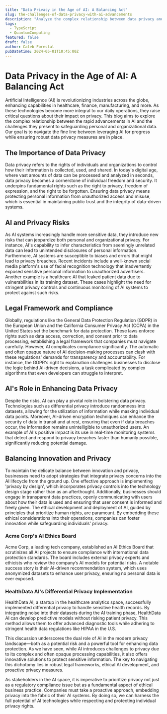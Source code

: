 ```yaml
---
title: "Data Privacy in the Age of AI: A Balancing Act"
slug: the-challenges-of-data-privacy-with-ai-advancements
description: "Analyze the complex relationship between data privacy and artificial intelligence, highlighting the risks, responsibilities, and strategies to protect sensitive information in an increasingly AI-driven world."
tags:
  - TypeScript
  - QuantumComputing
featured: false
draft: false
author: Caleb Forestal
pubDatetime: 2024-05-01T10:45:00Z
---
```


# Data Privacy in the Age of AI: A Balancing Act

Artificial Intelligence (AI) is revolutionizing industries across the globe, enhancing capabilities in healthcare, finance, manufacturing, and more. As these technologies become more integral to our daily operations, they raise critical questions about their impact on privacy. This blog aims to explore the complex relationship between the rapid advancements in AI and the challenges they present to safeguarding personal and organizational data. Our goal is to navigate the fine line between leveraging AI for progress while ensuring robust data privacy measures are in place.

## The Importance of Data Privacy
Data privacy refers to the rights of individuals and organizations to control how their information is collected, used, and shared. In today's digital age, where vast amounts of data can be processed and analyzed in seconds, data privacy becomes a cornerstone of individual freedom and security. It underpins fundamental rights such as the right to privacy, freedom of expression, and the right to be forgotten. Ensuring data privacy means protecting personal information from unauthorized access and misuse, which is essential in maintaining public trust and the integrity of data-driven systems.

## AI and Privacy Risks
As AI systems increasingly handle more sensitive data, they introduce new risks that can jeopardize both personal and organizational privacy. For instance, AI's capability to infer characteristics from seemingly unrelated data can lead to unintended disclosures of personal information. Furthermore, AI systems are susceptible to biases and errors that might lead to privacy breaches. Recent incidents include a well-known social media platform's use of facial recognition technology that inadvertently exposed sensitive personal information to unauthorized advertisers. Another example is a healthcare AI that leaked patient data due to vulnerabilities in its training dataset. These cases highlight the need for stringent privacy controls and continuous monitoring of AI systems to protect against such risks.

## Legal Framework and Compliance
Globally, regulations like the General Data Protection Regulation (GDPR) in the European Union and the California Consumer Privacy Act (CCPA) in the United States set the benchmark for data protection. These laws enforce rights such as data access, correction, and consent prior to data processing, establishing a legal framework that companies must navigate carefully. However, AI complicates compliance significantly. The automatic and often opaque nature of AI decision-making processes can clash with these regulations' demands for transparency and accountability. For instance, the GDPR's right to explanation challenges businesses to disclose the logic behind AI-driven decisions, a task complicated by complex algorithms that even developers can struggle to interpret.

## AI's Role in Enhancing Data Privacy
Despite the risks, AI can play a pivotal role in bolstering data privacy. Technologies such as differential privacy introduce randomness into datasets, allowing for the utilization of information while masking individual data points. Moreover, AI-driven encryption techniques can enhance the security of data in transit and at rest, ensuring that even if data breaches occur, the information remains unintelligible to unauthorized users. An example of AI's positive impact is its use in real-time monitoring systems that detect and respond to privacy breaches faster than humanly possible, significantly reducing potential damage.

## Balancing Innovation and Privacy
To maintain the delicate balance between innovation and privacy, businesses need to adopt strategies that integrate privacy concerns into the AI lifecycle from the ground up. One effective approach is implementing 'privacy by design', which incorporates privacy controls into the technology design stage rather than as an afterthought. Additionally, businesses should engage in transparent data practices, openly communicating with users about how their data is used and ensuring that user consent is informed and freely given. The ethical development and deployment of AI, guided by principles that prioritize human rights, are paramount. By embedding these ethical considerations into their operations, companies can foster innovation while safeguarding individuals' privacy.

### Acme Corp's AI Ethics Board
Acme Corp, a leading tech company, established an AI Ethics Board that scrutinizes all AI projects to ensure compliance with international data protection standards. The board includes external privacy experts and ethicists who review the company’s AI models for potential risks. A notable success story is their AI-driven recommendation system, which uses anonymized datasets to enhance user privacy, ensuring no personal data is ever exposed.

### HealthData AI's Differential Privacy Implementation
HealthData AI, a startup in the healthcare analytics space, successfully implemented differential privacy to handle sensitive health records. By integrating noise into their datasets during the AI training phase, HealthData AI can develop predictive models without risking patient privacy. This method allows them to offer advanced diagnostic tools while adhering to stringent health data regulations like HIPAA in the U.S.

This discussion underscores the dual role of AI in the modern privacy landscape—both as a potential risk and a powerful tool for enhancing data protection. As we have seen, while AI introduces challenges to privacy due to its complex and often opaque processing capabilities, it also offers innovative solutions to protect sensitive information. The key to navigating this dichotomy lies in robust legal frameworks, ethical AI development, and proactive privacy measures.

As stakeholders in the AI space, it is imperative to prioritize privacy not just as a regulatory compliance issue but as a fundamental aspect of ethical business practice. Companies must take a proactive approach, embedding privacy into the fabric of their AI systems. By doing so, we can harness the full potential of AI technologies while respecting and protecting individual privacy rights.